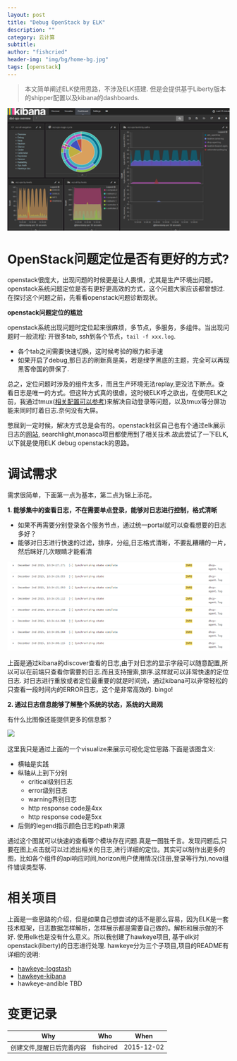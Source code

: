 ```yaml
---
layout: post
title: "Debug OpenStack by ELK"
description: ""
category: 云计算
subtitle:
author: "fishcried"
header-img: "img/bg/home-bg.jpg"
tags: [openstack]
---
```


> 本文简单阐述ELK使用思路，不涉及ELK搭建. 但是会提供基于Liberty版本的shipper配置以及kibana的dashboards. 

![](https://github.com/fishcried/hawkeye-logstash/raw/master/screenshort.png)

# OpenStack问题定位是否有更好的方式?

openstack很庞大，出现问题的时候更是让人畏惧，尤其是生产环境出问题。openstack系统问题定位是否有更好更高效的方式，这个问题大家应该都曾想过.在探讨这个问题之前，先看看openstack问题诊断现状。

**openstack问题定位的尴尬**

openstack系统出现问题时定位起来很麻烦，多节点，多服务，多组件。当出现问题时一般流程: 开很多tab, ssh到各个节点，`tail -f xxx.log`.

- 各个tab之间需要快速切换，这时候考验的眼力和手速
- 如果开启了debug,那日志的刷新真是美，若是绿字黑底的主题，完全可以再现黑客帝国的屏保了.

总之，定位问题时涉及的组件太多，而且生产环境无法replay,更没法下断点。查看日志是唯一的方式。但这种方式真的很虐。这时候ELK呼之欲出，在使用ELK之前，我通过tmux([相关配置可以参考](https://github.com/fishcried/linux-profile/blob/master/tmux/workspaces/liberty.yaml))来解决自动登录等问题，以及tmux等分屏功能来同时盯着日志.奈何没有大屏。

憋屈到一定时候，解决方式总是会有的。openstack社区自己也有个通过elk展示日志的[网站](http://logstash.openstack.org/#/dashboard/file/logstash.json), searchlight,monasca项目都使用到了相关技术.故此尝试了一下ELK, 以下就是使用ELK debug openstack的思路。

# 调试需求

需求很简单，下面第一点为基本，第二点为锦上添花。

**1. 能够集中的查看日志，不在需要单点登录，能够对日志进行控制，格式清晰**

- 如果不再需要分别登录各个服务节点，通过统一portal就可以查看想要的日志多好？
- 能够对日志进行快速的过滤，排序，分组,日志格式清晰，不要乱糟糟的一片，然后眯好几次眼睛才能看清


![](/img/log-entry-with-pretty-format.png)

上面是通过kibana的discover查看的日志,由于对日志的显示字段可以随意配置,所以可以在前端只查看你需要的日志.而且支持搜索,排序.这样就可以非常快速的定位日志. 对日志进行重放或者定位最重要的就是时间流，通过kibana可以非常轻松的只查看一段时间内的ERROR日志，这个是非常高效的. bingo!


**2. 通过日志信息能够了解整个系统的状态，系统的大局观**

有什么比图像还能提供更多的信息那？

![](/img/vsz-ips-bomb-by-paths.png)

这里我只是通过上面的一个visualize来展示可视化定位思路.下面是该图含义:

- 横轴是实践
- 纵轴从上到下分别
  - critical级别日志
  - error级别日志
  - warning界别日志
  - http response code是4xx
  - http response code是5xx
- 后侧的legend指示颜色日志的path来源

通过这个图就可以快速的查看哪个模块存在问题.真是一图胜千言。发现问题后,只要在图上点击就可以过滤出相关的日志,进行详细的定位。其实可以制作出更多的图，比如各个组件的api响应时间,horizon用户使用情况(注册,登录等行为),nova组件错误类型等.


# 相关项目

上面是一些思路的介绍，但是如果自己想尝试的话不是那么容易，因为ELK是一套技术框架，日志数据怎样解析，怎样展示都是需要自己做的。解析和展示做的不好. 使用elk也是没有什么意义。所以我创建了hawkeye项目, 基于elk对openstack(liberty)的日志进行处理.  hawkeye分为三个子项目,项目的README有详细的说明:

- [hawkeye-logstash](https://github.com/fishcried/hawkeye-logstash)
- [hawkeye-kibana](https://github.com/fishcried/hawkeye-kibana)
- hawkeye-andible TBD


# 变更记录

|Why | Who | When |
|----|-----|------|
|创建文件,提醒日后完善内容|fishcired|2015-12-02 |
